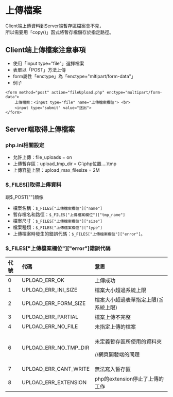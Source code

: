# 上傳檔案

Client端上傳資料到Server端暫存區檔案會不見，  
所以需要用「copy\(\)」函式將暫存檔儲存於指定路徑。

## Client端上傳檔案注意事項

* 使用「input type="file"」選擇檔案
* 表單以「POST」方法上傳
* form屬性「enctype」為「enctype="mltipart/form-data"」
* 例子

```markup
<form method="post" action="fileUpload.php" enctype="multipart/form-data">
    上傳檔案：<input type="file" name="上傳檔案欄位"> <br>
    <input type="submit" value="送出">
</form>
```

## Server端取得上傳檔案

### php.ini相關設定

* 允許上傳：file\_uploads = on
* 上傳暫存區：upload\_tmp\_dir = C:\php位置....\tmp
* 上傳容量上限：upload\_max\_filesize = 2M

### $\_FILES\[\]取得上傳資料

跟$\_POST\[""\]頗像

* 檔案名稱：`$_FILES["上傳檔案欄位"]["name"]`
* 暫存檔名和路徑：`$_FILES["上傳檔案欄位"]["tmp_name"]`
* 檔案尺寸：`$_FILES["上傳檔案欄位"]["size"]`
* 檔案種類：`$_FILES["上傳檔案欄位"]["type"]`
* 上傳檔案時發生的錯誤代碼：`$_FILES["上傳檔案欄位"]["error"]`。

### $\_FILES\["上傳檔案欄位"\]\["error"\]錯誤代碼

<table>
  <thead>
    <tr>
      <th style="text-align:left">&#x4EE3;&#x865F;</th>
      <th style="text-align:left">&#x4EE3;&#x78BC;</th>
      <th style="text-align:left">&#x610F;&#x601D;</th>
    </tr>
  </thead>
  <tbody>
    <tr>
      <td style="text-align:left">0</td>
      <td style="text-align:left">UPLOAD_ERR_OK</td>
      <td style="text-align:left">&#x4E0A;&#x50B3;&#x6210;&#x529F;</td>
    </tr>
    <tr>
      <td style="text-align:left">1</td>
      <td style="text-align:left">UPLOAD_ERR_INI_SIZE</td>
      <td style="text-align:left">&#x6A94;&#x6848;&#x5927;&#x5C0F;&#x8D85;&#x904E;&#x7CFB;&#x7D71;&#x4E0A;&#x9650;</td>
    </tr>
    <tr>
      <td style="text-align:left">2</td>
      <td style="text-align:left">UPLOAD_ERR_FORM_SIZE</td>
      <td style="text-align:left">&#x6A94;&#x6848;&#x5927;&#x5C0F;&#x8D85;&#x904E;&#x8868;&#x55AE;&#x6307;&#x5B9A;&#x4E0A;&#x9650;(&#x2266;&#x7CFB;&#x7D71;&#x4E0A;&#x9650;)</td>
    </tr>
    <tr>
      <td style="text-align:left">3</td>
      <td style="text-align:left">UPLOAD_ERR_PARTIAL</td>
      <td style="text-align:left">&#x6A94;&#x6848;&#x4E0A;&#x50B3;&#x4E0D;&#x5B8C;&#x6574;</td>
    </tr>
    <tr>
      <td style="text-align:left">4</td>
      <td style="text-align:left">UPLOAD_ERR_NO_FILE</td>
      <td style="text-align:left">&#x672A;&#x6307;&#x5B9A;&#x4E0A;&#x50B3;&#x7684;&#x6A94;&#x6848;</td>
    </tr>
    <tr>
      <td style="text-align:left">6</td>
      <td style="text-align:left">UPLOAD_ERR_NO_TMP_DIR</td>
      <td style="text-align:left">
        <p>&#x672A;&#x5B9A;&#x7FA9;&#x66AB;&#x5B58;&#x5340;&#x6240;&#x4F7F;&#x7528;&#x7684;&#x8CC7;&#x6599;&#x593E;</p>
        <p>//&#x7DB2;&#x9801;&#x958B;&#x767C;&#x7AEF;&#x7684;&#x554F;&#x984C;</p>
      </td>
    </tr>
    <tr>
      <td style="text-align:left">7</td>
      <td style="text-align:left">UPLOAD_ERR_CANT_WRITE</td>
      <td style="text-align:left">&#x7121;&#x6CD5;&#x5BEB;&#x5165;&#x66AB;&#x5B58;&#x5340;</td>
    </tr>
    <tr>
      <td style="text-align:left">8</td>
      <td style="text-align:left">UPLOAD_ERR_EXTENSION</td>
      <td style="text-align:left">php&#x7684;extension&#x505C;&#x6B62;&#x4E86;&#x4E0A;&#x50B3;&#x7684;&#x5DE5;&#x4F5C;</td>
    </tr>
  </tbody>
</table>

### 

